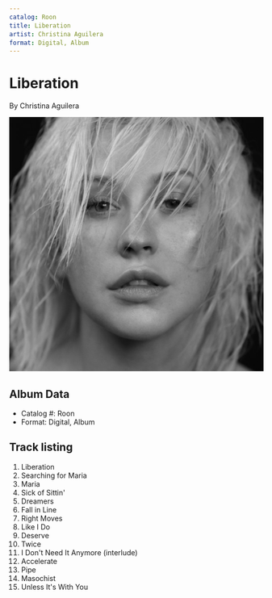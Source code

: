 ```yaml
---
catalog: Roon
title: Liberation
artist: Christina Aguilera
format: Digital, Album
---
```


# Liberation

By Christina Aguilera

![](../../assets/albumcovers/Christina_Aguilera-Liberation.png)

## Album Data

- Catalog #: Roon
- Format: Digital, Album


## Track listing


1. Liberation
2. Searching for Maria
3. Maria
4. Sick of Sittin'
5. Dreamers
6. Fall in Line
7. Right Moves
8. Like I Do
9. Deserve
10. Twice
11. I Don't Need It Anymore (interlude)
12. Accelerate
13. Pipe
14. Masochist
15. Unless It's With You

